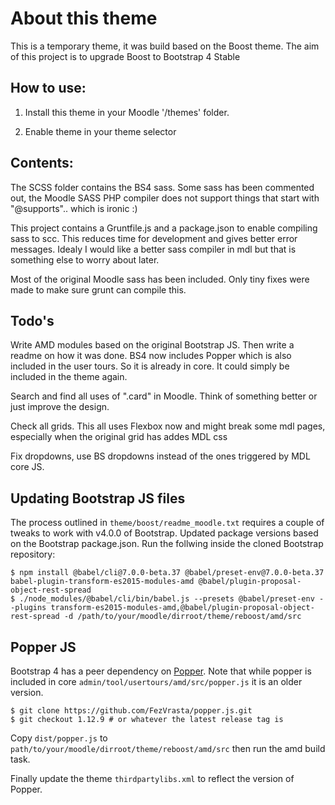About this theme
================

This is a temporary theme, it was build based on the Boost theme. The aim of this project is to upgrade Boost to Bootstrap 4 Stable

How to use:
-----------

1. Install this theme in your Moodle '/themes' folder.

2. Enable theme in your theme selector


Contents:
---------

The SCSS folder contains the BS4 sass. Some sass has been commented out, the Moodle SASS PHP compiler does not support things that start with "@supports".. which is ironic :)

This project contains a Gruntfile.js and a package.json to enable compiling sass to scc. This reduces time for development and gives better error messages. Idealy I would like a better sass compiler in mdl but that is something else to worry about later.

Most of the original Moodle sass has been included. Only tiny fixes were made to make sure grunt can compile this.

Todo's
------

Write AMD modules based on the original Bootstrap JS. Then write a readme on how it was done. BS4 now includes Popper which is also included in the user tours. So it is already in core. It could simply be included in the theme again.

Search and find all uses of ".card" in Moodle. Think of something better or just improve the design.

Check all grids. This all uses Flexbox now and might break some mdl pages, especially when the original grid has addes MDL css

Fix dropdowns, use BS dropdowns instead of the ones triggered by MDL core JS.


Updating Bootstrap JS files
---------------------------

The process outlined in `theme/boost/readme_moodle.txt` requires a couple of tweaks to work with v4.0.0 of Bootstrap. Updated package versions based on the Bootstrap package.json. Run the follwing inside the cloned Bootstrap repository:

```
$ npm install @babel/cli@7.0.0-beta.37 @babel/preset-env@7.0.0-beta.37 babel-plugin-transform-es2015-modules-amd @babel/plugin-proposal-object-rest-spread
$ ./node_modules/@babel/cli/bin/babel.js --presets @babel/preset-env --plugins transform-es2015-modules-amd,@babel/plugin-proposal-object-rest-spread -d /path/to/your/moodle/dirroot/theme/reboost/amd/src
```

Popper JS
---------
Bootstrap 4 has a peer dependency on [Popper](https://popper.js.org). Note that while popper is included in core `admin/tool/usertours/amd/src/popper.js` it is an older version.
```
$ git clone https://github.com/FezVrasta/popper.js.git
$ git checkout 1.12.9 # or whatever the latest release tag is
```
Copy `dist/popper.js` to `path/to/your/moodle/dirroot/theme/reboost/amd/src` then run the amd build task.

Finally update the theme `thirdpartylibs.xml` to reflect the version of Popper.